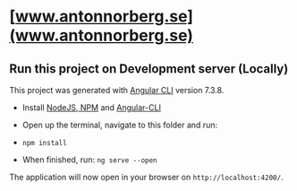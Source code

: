 # [www.antonnorberg.se](www.antonnorberg.se)

## Run this project on Development server (Locally)

This project was generated with [Angular CLI](https://github.com/angular/angular-cli) version 7.3.8.

- Install [NodeJS, NPM](https://nodejs.org/en/) and [Angular-CLI](https://cli.angular.io/)

* Open up the terminal, navigate to this folder and run:

- `npm install`

- When finished, run: `ng serve --open`

The application will now open in your browser on `http://localhost:4200/`.
